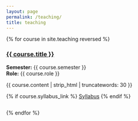 ```yaml
---
layout: page
permalink: /teaching/
title: teaching
---
```


<div class="news">
  {% for course in site.teaching reversed %}
    <div class="course-item" style="margin-bottom: 2em;">
      <h3><a href="{{ course.url | relative_url }}">{{ course.title }}</a></h3>
      <p>
        <strong>Semester:</strong> {{ course.semester }} <br/>
        <strong>Role:</strong> {{ course.role }}
      </p>
      <p>{{ course.content | strip_html | truncatewords: 30 }}</p>
      {% if course.syllabus_link %}
        <a href="{{ course.syllabus_link | relative_url }}" class="btn btn-primary" target="_blank" rel="noopener">Syllabus</a>
      {% endif %}
    </div>
  {% endfor %}
</div>